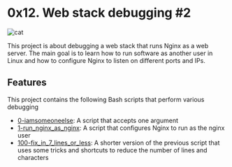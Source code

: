 # 0x12. Web stack debugging #2
![cat](https://www.myconfinedspace.com/2014/03/24/99-little-bugs/99-little-bugs-jpg/)

This project is about debugging a web stack that runs Nginx as a web server. The main goal is to learn how to run software as another user in Linux and how to configure Nginx to listen on different ports and IPs.

## Features

This project contains the following Bash scripts that perform various debugging
- [0-iamsomeoneelse](https://github.com/ahmedmkamal313/alx-system_engineering-devops/blob/master/0x12-web_stack_debugging_2/0-iamsomeoneelse): A script that accepts one argument
- [1-run_nginx_as_nginx](https://github.com/ahmedmkamal313/alx-system_engineering-devops/blob/master/0x12-web_stack_debugging_2/1-run_nginx_as_nginx): A script that configures Nginx to run as the nginx user
- [100-fix_in_7_lines_or_less](https://github.com/ahmedmkamal313/alx-system_engineering-devops/blob/master/0x12-web_stack_debugging_2/100-fix_in_7_lines_or_less): A shorter version of the previous script that uses some tricks and shortcuts to reduce the number of lines and characters
